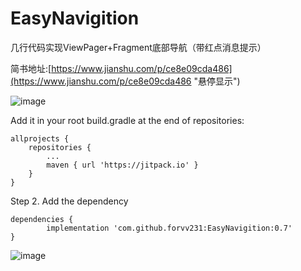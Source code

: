 # EasyNavigition
几行代码实现ViewPager+Fragment底部导航（带红点消息提示）



简书地址:[https://www.jianshu.com/p/ce8e09cda486](https://www.jianshu.com/p/ce8e09cda486 "悬停显示")




![image](https://github.com/forvv231/EasyNavigition/blob/master/screenshot/pre.gif)




Add it in your root build.gradle at the end of repositories:

	allprojects {
		repositories {
			...
			maven { url 'https://jitpack.io' }
		}
	}
Step 2. Add the dependency

	dependencies {
	        implementation 'com.github.forvv231:EasyNavigition:0.7'
	}





![image](https://github.com/forvv231/EasyNavigition/blob/master/screenshot/pre2.png)
